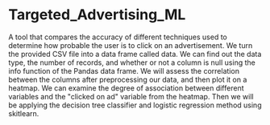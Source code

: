 # Targeted_Advertising_ML
A tool that compares the accuracy of different techniques used to determine how probable the user is to click on an advertisement.
We turn the provided CSV file into a data frame called data. We can find out the data type, the number of records, and whether or not a column is null using the info function of the Pandas data frame.
We will assess the correlation between the columns after preprocessing our data, and then plot it on a heatmap. We can examine the degree of association between different variables and the "clicked on ad" variable from the heatmap.
Then we will be applying the decision tree classifier and logistic regression method using skitlearn.
